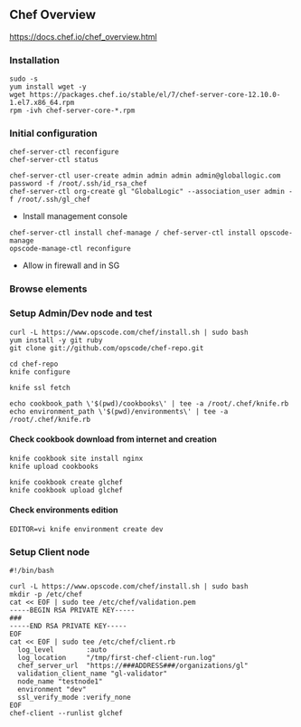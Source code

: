 
## Chef Overview 
https://docs.chef.io/chef_overview.html

### Installation
```
sudo -s
yum install wget -y 
wget https://packages.chef.io/stable/el/7/chef-server-core-12.10.0-1.el7.x86_64.rpm
rpm -ivh chef-server-core-*.rpm
```

### Initial configuration
```
chef-server-ctl reconfigure
chef-server-ctl status

chef-server-ctl user-create admin admin admin admin@globallogic.com password -f /root/.ssh/id_rsa_chef
chef-server-ctl org-create gl "GlobalLogic" --association_user admin -f /root/.ssh/gl_chef
```
- Install management console
```
chef-server-ctl install chef-manage / chef-server-ctl install opscode-manage
opscode-manage-ctl reconfigure
```
- Allow in firewall and in SG 

### Browse elements

### Setup Admin/Dev node and test
```
curl -L https://www.opscode.com/chef/install.sh | sudo bash
yum install -y git ruby
git clone git://github.com/opscode/chef-repo.git

cd chef-repo 
knife configure

knife ssl fetch

echo cookbook_path \'$(pwd)/cookbooks\' | tee -a /root/.chef/knife.rb
echo environment_path \'$(pwd)/environments\' | tee -a /root/.chef/knife.rb
```

#### Check cookbook download from internet and creation
```
knife cookbook site install nginx
knife upload cookbooks

knife cookbook create glchef
knife cookbook upload glchef
```

#### Check environments edition
```
EDITOR=vi knife environment create dev
```


### Setup Client node
```
#!/bin/bash

curl -L https://www.opscode.com/chef/install.sh | sudo bash
mkdir -p /etc/chef
cat << EOF | sudo tee /etc/chef/validation.pem
-----BEGIN RSA PRIVATE KEY-----
###
-----END RSA PRIVATE KEY-----
EOF
cat << EOF | sudo tee /etc/chef/client.rb
  log_level        :auto
  log_location     "/tmp/first-chef-client-run.log"
  chef_server_url  "https://###ADDRESS###/organizations/gl"
  validation_client_name "gl-validator"
  node_name "testnode1"
  environment "dev"
  ssl_verify_mode :verify_none
EOF
chef-client --runlist glchef
```